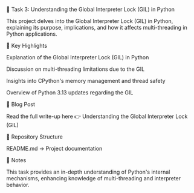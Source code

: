📖 Task 3: Understanding the Global Interpreter Lock (GIL) in Python

This project delves into the Global Interpreter Lock (GIL) in Python, explaining its purpose, implications, and how it affects multi-threading in Python applications.

📌 Key Highlights

Explanation of the Global Interpreter Lock (GIL) in Python

Discussion on multi-threading limitations due to the GIL

Insights into CPython's memory management and thread safety

Overview of Python 3.13 updates regarding the GIL

📖 Blog Post

Read the full write-up here 👉 Understanding the Global Interpreter Lock (GIL)

📂 Repository Structure

README.md → Project documentation

📝 Notes

This task provides an in-depth understanding of Python's internal mechanisms, enhancing knowledge of multi-threading and interpreter behavior.
